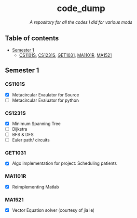 <h1 align="center">code_dump</h1>
<h6 align="center"><i>A repository for all the codes I did for various mods</i></h6>

## Table of contents

* [Semester 1](#semester-1)
  * [CS1101S](#cs1101s), [CS1231S](#cs1231s), [GET1031](#get1031), [MA1101R](#ma1101r), [MA1521](#ma1521)

## Semester 1
### CS1101S
- [X] Metacircular Evaulator for Source
- [ ] Metacircular Evaluator for python

### CS1231S
- [X] Minimum Spanning Tree
- [ ] Dijkstra
- [ ] BFS & DFS
- [ ] Euler path/ circuits

### GET1031
- [X] Algo implementation for project: Scheduling patients

### MA1101R
- [X] Reimplementing Matlab

### MA1521
- [X] Vector Equation solver (courtesy of jia le)

